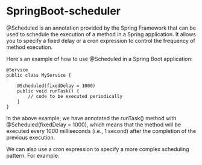 # SpringBoot-scheduler
@Scheduled is an annotation provided by the Spring Framework that can be used to schedule the execution of a method in a Spring application. It allows you to specify a fixed delay or a cron expression to control the frequency of method execution.

Here's an example of how to use @Scheduled in a Spring Boot application:
```
@Service
public class MyService {
    
    @Scheduled(fixedDelay = 1000)
    public void runTask() {
        // code to be executed periodically
    }
}
```
In the above example, we have annotated the runTask() method with @Scheduled(fixedDelay = 1000), which means that the method will be executed every 1000 milliseconds (i.e., 1 second) after the completion of the previous execution.

We can also use a cron expression to specify a more complex scheduling pattern. For example:
```

```



